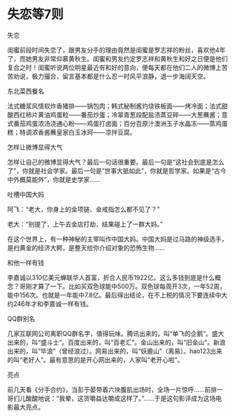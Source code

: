 # 失恋等7则

失恋 

闺蜜前段时间失恋了，跟男友分手的理由竟然是闺蜜是罗志祥的粉丝，喜欢他4年了，而她男友非常仰慕黄秋生。闺蜜和男友约定罗志祥和黄秋生和好之日便是他们复合之时！闺蜜听说两位明星最近有和好的意向，便每天都在他们二人的微博上苦苦劝说，极力撮合，留言基本都是什么忍一时风平浪静，退一步海阔天空。 

东北菜西餐名 

法式糖浆风情软炸香猪排——锅包肉；韩式秘制酱灼烧铁板面——烤冷面；法式甜酸西红柿片黄油鸡蛋粒——番茄炒蛋；冷翠青葱段配盐渍蒸豆碎——大葱蘸酱；意式番茄鸡蛋浓汤浇通心粉——鸡蛋打卤面；百分百原汁澳洲玉子水晶冻——蒸鸡蛋糕；特调浓香酱蘸皇家白玉冰珂——凉拌豆腐。 

怎样让微博显得大气 

怎样让自己的微博显得大气？最后一句话很重要。最后一句是“这社会到底是怎么了”，你就是社会学家。最后一句是“世事大抵如此”，你就是哲学家。如果是“古今中外概莫能外”，你就是史学家…… 

吐槽中国大妈 

阿飞：“老大，你身上的金项链、金戒指怎么都不见了？” 

老大：“别提了，上午去金店打劫，结果碰上了一群大妈。” 

在这个世界上，有一种神秘的主宰叫作中国大妈。中国大妈是过马路的神级选手，是扫黄金的经济大鳄，是整天给你介绍对象的恐怖生物…… 

和他一样有钱 

李嘉诚以310亿美元蝉联华人首富，折合人民币1922亿。这么多钱到底是什么概念？哥刚才算了一下。比如买双色球能中500万。双色球每周开3次，一年52周，能中156次。也就是一年能中7.8亿。最后得出结论，在不上税的情况下要连续中大约246年才和李嘉诚一样有钱。 

QQ群别名 

几家互联网公司离职QQ群名字，值得玩味。腾讯出来的，叫“单飞的企鹅”。盛大出来的，叫“盛斗士”。百度出来的，叫“百老汇”。金山出来的，叫“旧金山”。新浪出来的，叫“毕浪”（曾经浪过）。网易出来的，叫“妖鹿山”（离易）。hao123出来的叫“老好人”。最有意思的是开心网出来的，人家叫“老开心啦”。 

亮点 

前几天看《分手合约》，当彭于晏带着六块腹肌出场时，全场一片惊呼……前排一哥们儿酸酸地说：“我晕，这货嚼益达嚼成这样了。”……于是这句影评成为这场电影最大亮点。